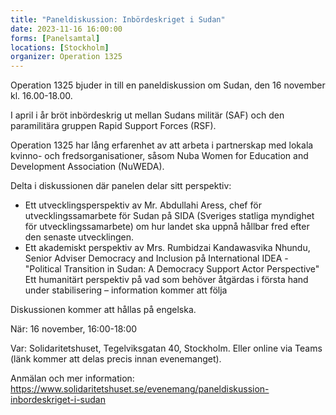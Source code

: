 ```yaml
---
title: "Paneldiskussion: Inbördeskriget i Sudan"
date: 2023-11-16 16:00:00
forms: [Panelsamtal]
locations: [Stockholm]
organizer: Operation 1325
---
```

Operation 1325 bjuder in till en paneldiskussion om Sudan, den 16 november kl. 16.00-18.00.

I april i år bröt inbördeskrig ut mellan Sudans militär (SAF) och den paramilitära gruppen Rapid Support Forces (RSF). 

Operation 1325 har lång erfarenhet av att arbeta i partnerskap med lokala kvinno- och fredsorganisationer, såsom Nuba Women for Education and Development Association (NuWEDA). 

Delta i diskussionen där panelen delar sitt perspektiv: 

- Ett utvecklingsperspektiv av Mr. Abdullahi Aress, chef för utvecklingssamarbete för Sudan på SIDA (Sveriges statliga myndighet för utvecklingssamarbete) om hur landet ska uppnå hållbar fred efter den senaste utvecklingen.
- Ett akademiskt perspektiv av Mrs. Rumbidzai Kandawasvika Nhundu, Senior Adviser Democracy and Inclusion på International IDEA - "Political Transition in Sudan: A Democracy Support Actor Perspective"
 Ett humanitärt perspektiv på vad som behöver åtgärdas i första hand under stabilisering – information kommer att följa 

Diskussionen kommer att hållas på engelska.

När: 16 november, 16:00-18:00 

Var: Solidaritetshuset, Tegelviksgatan 40, Stockholm. Eller online via Teams (länk kommer att delas precis innan evenemanget).

Anmälan och mer information: https://www.solidaritetshuset.se/evenemang/paneldiskussion-inbordeskriget-i-sudan